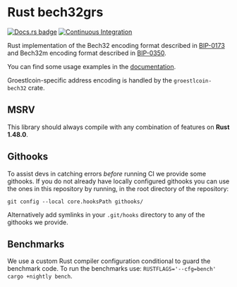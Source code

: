 Rust bech32grs
===========

[![Docs.rs badge](https://docs.rs/bech32grs/badge.svg)](https://docs.rs/bech32grs/)
[![Continuous Integration](https://github.com/Groestlcoin/rust-bech32/workflows/Continuous%20Integration/badge.svg)](https://github.com/Groestlcoin/rust-bech32/actions?query=workflow%3A%22Continuous+Integration%22)

Rust implementation of the Bech32 encoding format described in [BIP-0173](https://github.com/bitcoin/bips/blob/master/bip-0173.mediawiki)
and Bech32m encoding format described in [BIP-0350](https://github.com/bitcoin/bips/blob/master/bip-0350.mediawiki).

You can find some usage examples in the [documentation](https://docs.rs/bech32/).

Groestlcoin-specific address encoding is handled by the `groestlcoin-bech32` crate.


## MSRV

This library should always compile with any combination of features on **Rust 1.48.0**.


## Githooks

To assist devs in catching errors _before_ running CI we provide some githooks. If you do not
already have locally configured githooks you can use the ones in this repository by running, in the
root directory of the repository:
```
git config --local core.hooksPath githooks/
```

Alternatively add symlinks in your `.git/hooks` directory to any of the githooks we provide.


## Benchmarks

We use a custom Rust compiler configuration conditional to guard the benchmark code. To run the
benchmarks use: `RUSTFLAGS='--cfg=bench' cargo +nightly bench`.

